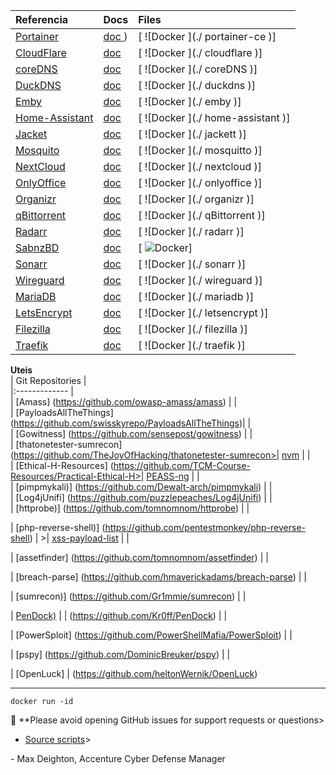             

| **Referencia**   | Docs   | Files   |
 |:-------------    |:-------------    |:-------------   |
|[ Portainer ]( https://www.portainer.io/ )|[ doc ]( https://docs.portainer.io/start/install/server/docker)  )|[ ![Docker ](./ portainer-ce )]|
|[ CloudFlare ](  )|[ doc ](  )|[ ![Docker ](./ cloudflare )]|
|[ coreDNS ](  )|[ doc ](  )|[ ![Docker ](./ coreDNS )]|
|[ DuckDNS ](  )|[ doc ](  )|[ ![Docker ](./ duckdns )]|
|[ Emby ](  )|[ doc ](  )|[ ![Docker ](./ emby )]|
|[ Home-Assistant ](  )|[ doc ](  )|[ ![Docker ](./ home-assistant )]|
|[ Jacket ](  )|[ doc ](  )|[ ![Docker ](./ jackett )]|
|[ Mosquito ](  )|[ doc ](  )|[ ![Docker ](./ mosquitto )]|
|[ NextCloud ](  )|[ doc ](  )|[ ![Docker ](./ nextcloud )]|
|[ OnlyOffice ](  )|[ doc ](  )|[ ![Docker ](./ onlyoffice )]|
|[ Organizr ](  )|[ doc ](  )|[ ![Docker ](./ organizr )]|
|[ qBittorrent ](  )|[ doc ](  )|[ ![Docker ](./ qBittorrent )]|
|[ Radarr ](  )|[ doc ](  )|[ ![Docker ](./ radarr )]|
|[ SabnzBD ](  )|[ doc ](  )|[ ![Docker ](./  )]|
|[ Sonarr ](  )|[ doc ](  )|[ ![Docker ](./ sonarr )]|
|[ Wireguard ](  )|[ doc ](  )|[ ![Docker ](./ wireguard )]|
|[ MariaDB ](  )|[ doc ](  )|[ ![Docker ](./ mariadb )]|
|[ LetsEncrypt ](  )|[ doc ](  )|[ ![Docker ](./ letsencrypt )]|
|[ Filezilla ](  )|[ doc ](  )|[ ![Docker ](./ filezilla )]|
|[ Traefik ](  )|[ doc ](  )|[ ![Docker ](./ traefik )]|
            
 **Uteis**                       
 | Git Repositories |          
 |:------------- |          
 | [Amass]  (https://github.com/owasp-amass/amass) |       |         
 | [PayloadsAllTheThings]  (https://github.com/swisskyrepo/PayloadsAllTheThings)|  |         
 | [Gowitness]  (https://github.com/sensepost/gowitness) |         |         
 | [thatonetester-sumrecon]  (https://github.com/TheJoyOfHacking/thatonetester-sumrecon>| [nvm](https://github.com/nvm-sh/nvm) |     |         
 | [Ethical-H-Resources]  (https://github.com/TCM-Course-Resources/Practical-Ethical-H>| [PEASS-ng](https://github.com/carlospolop/PEASS-ng) |         |         
 | [pimpmykali)]  (https://github.com/Dewalt-arch/pimpmykali) |         |         
 | [Log4jUnifi]  (https://github.com/puzzlepeaches/Log4jUnifi) |         |         
 | [httprobe)]  (https://github.com/tomnomnom/httprobe) |         |         

 | [php-reverse-shell)]  (https://github.com/pentestmonkey/php-reverse-shell) |        >| [xss-payload-list](https://github.com/payloadbox/xss-payload-list) |         |         

 | [assetfinder]  (https://github.com/tomnomnom/assetfinder) |         |         

 | [breach-parse]  (https://github.com/hmaverickadams/breach-parse) |         |         

 | [sumrecon)]  (https://github.com/Gr1mmie/sumrecon) |         |         

 | [PenDock)](https://github.com/Kr0ff/PenDock) |         |  (https://github.com/Kr0ff/PenDock) |         |         

 | [PowerSploit]  (https://github.com/PowerShellMafia/PowerSploit) |         |         

 | [pspy]  (https://github.com/DominicBreuker/pspy) |         |         

 | [OpenLuck]  | (https://github.com/heltonWernik/OpenLuck)         

 ----
  
  `docker run -id`   


 :stop_sign:   **Please avoid opening GitHub issues for support requests or questions>           
          

 * [Source scripts](http:\\dash.lapostore.com.br)>           

            

 \- Max Deighton, Accenture Cyber Defense Manager           

